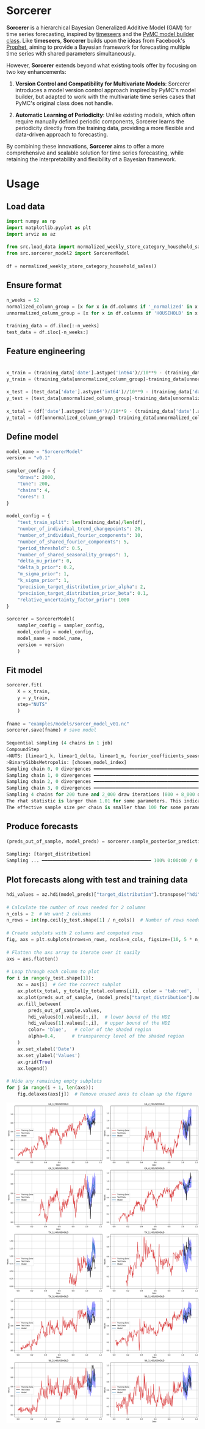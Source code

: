 # Sorcerer

**Sorcerer** is a hierarchical Bayesian Generalized Additive Model (GAM) for time series forecasting, inspired by [timeseers](https://github.com/MBrouns/timeseers) and the [PyMC model builder class](https://www.pymc.io/projects/examples/en/latest/howto/model_builder.html). Like **timeseers**, **Sorcerer** builds upon the ideas from Facebook's [Prophet](https://facebook.github.io/prophet/), aiming to provide a Bayesian framework for forecasting multiple time series with shared parameters simultaneously.

However, **Sorcerer** extends beyond what existing tools offer by focusing on two key enhancements:

1. **Version Control and Compatibility for Multivariate Models**: Sorcerer introduces a model version control approach inspired by PyMC's model builder, but adapted to work with the multivariate time series cases that PyMC's original class does not handle.
   
2. **Automatic Learning of Periodicity**: Unlike existing models, which often require manually defined periodic components, Sorcerer learns the periodicity directly from the training data, providing a more flexible and data-driven approach to forecasting.

By combining these innovations, **Sorcerer** aims to offer a more comprehensive and scalable solution for time series forecasting, while retaining the interpretability and flexibility of a Bayesian framework.


# Usage

## Load data
```python
import numpy as np
import matplotlib.pyplot as plt
import arviz as az

from src.load_data import normalized_weekly_store_category_household_sales
from src.sorcerer_model2 import SorcererModel

df = normalized_weekly_store_category_household_sales()

```

## Ensure format
```python
n_weeks = 52
normalized_column_group = [x for x in df.columns if '_normalized' in x ]
unnormalized_column_group = [x for x in df.columns if 'HOUSEHOLD' in x and 'normalized' not in x]

training_data = df.iloc[:-n_weeks]
test_data = df.iloc[-n_weeks:]
```

## Feature engineering
```python

x_train = (training_data['date'].astype('int64')//10**9 - (training_data['date'].astype('int64')//10**9).min())/((training_data['date'].astype('int64')//10**9).max() - (training_data['date'].astype('int64')//10**9).min())
y_train = (training_data[unnormalized_column_group]-training_data[unnormalized_column_group].min())/(training_data[unnormalized_column_group].max()-training_data[unnormalized_column_group].min())

x_test = (test_data['date'].astype('int64')//10**9 - (training_data['date'].astype('int64')//10**9).min())/((training_data['date'].astype('int64')//10**9).max() - (training_data['date'].astype('int64')//10**9).min())
y_test = (test_data[unnormalized_column_group]-training_data[unnormalized_column_group].min())/(training_data[unnormalized_column_group].max()-training_data[unnormalized_column_group].min())

x_total = (df['date'].astype('int64')//10**9 - (training_data['date'].astype('int64')//10**9).min())/((training_data['date'].astype('int64')//10**9).max() - (training_data['date'].astype('int64')//10**9).min())
y_total = (df[unnormalized_column_group]-training_data[unnormalized_column_group].min())/(training_data[unnormalized_column_group].max()-training_data[unnormalized_column_group].min())
```

## Define model

```python
model_name = "SorcererModel"
version = "v0.1"

sampler_config = {
    "draws": 2000,
    "tune": 200,
    "chains": 4,
    "cores": 1
}

model_config = {
    "test_train_split": len(training_data)/len(df),
    "number_of_individual_trend_changepoints": 20,
    "number_of_individual_fourier_components": 10,
    "number_of_shared_fourier_components": 5,
    "period_threshold": 0.5,
    "number_of_shared_seasonality_groups": 1,
    "delta_mu_prior": 0,
    "delta_b_prior": 0.2,
    "m_sigma_prior": 1,
    "k_sigma_prior": 1,
    "precision_target_distribution_prior_alpha": 2,
    "precision_target_distribution_prior_beta": 0.1,
    "relative_uncertainty_factor_prior": 1000
}

sorcerer = SorcererModel(
    sampler_config = sampler_config,
    model_config = model_config,
    model_name = model_name,
    version = version
    )
```

## Fit model
```python
sorcerer.fit(
    X = x_train,
    y = y_train,
    step="NUTS"
    )

fname = "examples/models/sorcer_model_v01.nc"
sorcerer.save(fname) # save model

Sequential sampling (4 chains in 1 job)
CompoundStep
>NUTS: [linear1_k, linear1_delta, linear1_m, fourier_coefficients_seasonality_individual1, season_parameter_seasonality_individual1, fourier_coefficients_seasonality_shared, season_parameter_seasonality_shared, model_probs, precision_target_distribution]
>BinaryGibbsMetropolis: [chosen_model_index]
Sampling chain 0, 0 divergences ━━━━━━━━━━━━━━━━━━━━━━━━━━━━━━━━━━━━━━━━ 100% 0:00:00 / 0:09:21
Sampling chain 1, 0 divergences ━━━━━━━━━━━━━━━━━━━━━━━━━━━━━━━━━━━━━━━━ 100% 0:00:00 / 0:10:05
Sampling chain 2, 0 divergences ━━━━━━━━━━━━━━━━━━━━━━━━━━━━━━━━━━━━━━━━ 100% 0:00:00 / 0:09:54
Sampling chain 3, 0 divergences ━━━━━━━━━━━━━━━━━━━━━━━━━━━━━━━━━━━━━━━━ 100% 0:00:00 / 0:09:57
Sampling 4 chains for 200 tune and 2_000 draw iterations (800 + 8_000 draws total) took 2359 seconds.
The rhat statistic is larger than 1.01 for some parameters. This indicates problems during sampling. See https://arxiv.org/abs/1903.08008 for details
The effective sample size per chain is smaller than 100 for some parameters.  A higher number is needed for reliable rhat and ess computation. See https://arxiv.org/abs/1903.08008 for details
```

## Produce forecasts
```python
(preds_out_of_sample, model_preds) = sorcerer.sample_posterior_predictive(X_pred = x_test)

Sampling: [target_distribution]
Sampling ... ━━━━━━━━━━━━━━━━━━━━━━━━━━━━━━━━━━━━━━━━ 100% 0:00:00 / 0:00:02
```

## Plot forecasts along with test and training data
```python
hdi_values = az.hdi(model_preds)["target_distribution"].transpose("hdi", ...)

# Calculate the number of rows needed for 2 columns
n_cols = 2  # We want 2 columns
n_rows = int(np.ceil(y_test.shape[1] / n_cols))  # Number of rows needed

# Create subplots with 2 columns and computed rows
fig, axs = plt.subplots(nrows=n_rows, ncols=n_cols, figsize=(10, 5 * n_rows), constrained_layout=True)

# Flatten the axs array to iterate over it easily
axs = axs.flatten()

# Loop through each column to plot
for i in range(y_test.shape[1]):
    ax = axs[i]  # Get the correct subplot
    ax.plot(x_total, y_total[y_total.columns[i]], color = 'tab:red',  label='Training Data')
    ax.plot(preds_out_of_sample, (model_preds["target_distribution"].mean(("chain", "draw")).T)[i], color = 'tab:blue', label='Model')
    ax.fill_between(
        preds_out_of_sample.values,
        hdi_values[0].values[:,i],  # lower bound of the HDI
        hdi_values[1].values[:,i],  # upper bound of the HDI
        color= 'blue',   # color of the shaded region
        alpha=0.4,      # transparency level of the shaded region
    )
    ax.set_xlabel('Date')
    ax.set_ylabel('Values')
    ax.grid(True)
    ax.legend()

# Hide any remaining empty subplots
for j in range(i + 1, len(axs)):
    fig.delaxes(axs[j])  # Remove unused axes to clean up the figure

```

![Forecasts](examples/figures/forecast.png)